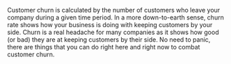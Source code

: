Customer churn is calculated by the number of customers who leave your company during a given time period. In a more down-to-earth sense, churn rate shows how your business is doing with keeping customers by your side.
Churn is a real headache for many companies as it shows how good (or bad) they are at keeping customers by their side.
No need to panic, there are things that you can do right here and right now to combat customer churn.
